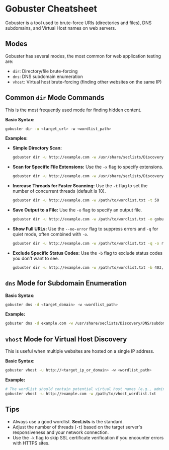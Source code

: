 # Gobuster Cheatsheet

Gobuster is a tool used to brute-force URIs (directories and files), DNS subdomains, and Virtual Host names on web servers.

## Modes

Gobuster has several modes, the most common for web application testing are:

-   `dir`: Directory/file brute-forcing
-   `dns`: DNS subdomain enumeration
-   `vhost`: Virtual host brute-forcing (finding other websites on the same IP)

## Common `dir` Mode Commands

This is the most frequently used mode for finding hidden content.

**Basic Syntax:**
```bash
gobuster dir -u <target_url> -w <wordlist_path>
```

**Examples:**

-   **Simple Directory Scan:**
    ```bash
    gobuster dir -u http://example.com -w /usr/share/seclists/Discovery/Web-Content/directory-list-2.3-medium.txt
    ```

-   **Scan for Specific File Extensions:**
    Use the `-x` flag to specify extensions.
    ```bash
    gobuster dir -u http://example.com -w /usr/share/seclists/Discovery/Web-Content/directory-list-2.3-medium.txt -x php,html,txt
    ```

-   **Increase Threads for Faster Scanning:**
    Use the `-t` flag to set the number of concurrent threads (default is 10).
    ```bash
    gobuster dir -u http://example.com -w /path/to/wordlist.txt -t 50
    ```

-   **Save Output to a File:**
    Use the `-o` flag to specify an output file.
    ```bash
    gobuster dir -u http://example.com -w /path/to/wordlist.txt -o gobuster_results.txt
    ```

-   **Show Full URLs:**
    Use the `--no-error` flag to suppress errors and `-q` for quiet mode, often combined with `-o`.
    ```bash
    gobuster dir -u http://example.com -w /path/to/wordlist.txt -q -o results.txt
    ```

-   **Exclude Specific Status Codes:**
    Use the `-b` flag to exclude status codes you don't want to see.
    ```bash
    gobuster dir -u http://example.com -w /path/to/wordlist.txt -b 403,404,500
    ```

## `dns` Mode for Subdomain Enumeration

**Basic Syntax:**
```bash
gobuster dns -d <target_domain> -w <wordlist_path>
```

**Example:**
```bash
gobuster dns -d example.com -w /usr/share/seclists/Discovery/DNS/subdomains-top1million-5000.txt
```

## `vhost` Mode for Virtual Host Discovery

This is useful when multiple websites are hosted on a single IP address.

**Basic Syntax:**
```bash
gobuster vhost -u http://<target_ip_or_domain> -w <wordlist_path>
```

**Example:**
```bash
# The wordlist should contain potential virtual host names (e.g., admin, dev, internal)
gobuster vhost -u http://example.com -w /path/to/vhost_wordlist.txt
```

## Tips

-   Always use a good wordlist. **SecLists** is the standard.
-   Adjust the number of threads (`-t`) based on the target server's responsiveness and your network connection.
-   Use the `-k` flag to skip SSL certificate verification if you encounter errors with HTTPS sites.
